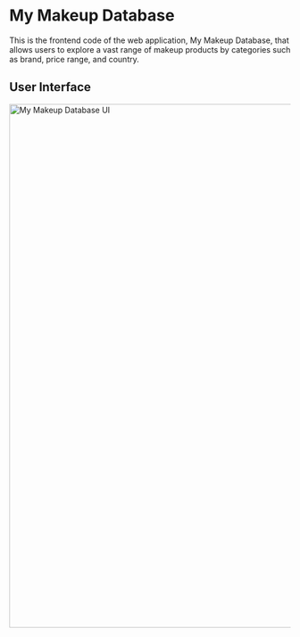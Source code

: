 # My Makeup Database

This is the frontend code of the web application, My Makeup Database, that allows users to explore a vast range of makeup products by categories such as brand, price range, and country.

## User Interface
<img width="939" alt="My Makeup Database UI" src="https://github.com/user-attachments/assets/0af4fb0a-042a-4458-9dc7-c95749abbe97" />
